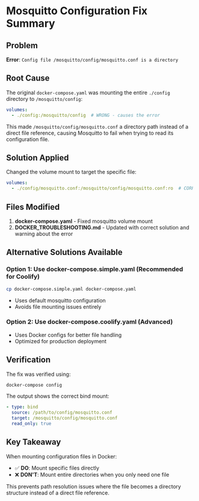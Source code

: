# Mosquitto Configuration Fix Summary

## Problem
**Error**: `Config file /mosquitto/config/mosquitto.conf is a directory`

## Root Cause
The original `docker-compose.yaml` was mounting the entire `./config` directory to `/mosquitto/config`:
```yaml
volumes:
  - ./config:/mosquitto/config  # WRONG - causes the error
```

This made `/mosquitto/config/mosquitto.conf` a directory path instead of a direct file reference, causing Mosquitto to fail when trying to read its configuration file.

## Solution Applied
Changed the volume mount to target the specific file:
```yaml
volumes:
  - ./config/mosquitto.conf:/mosquitto/config/mosquitto.conf:ro  # CORRECT - fixed
```

## Files Modified
1. **docker-compose.yaml** - Fixed mosquitto volume mount
2. **DOCKER_TROUBLESHOOTING.md** - Updated with correct solution and warning about the error

## Alternative Solutions Available

### Option 1: Use docker-compose.simple.yaml (Recommended for Coolify)
```bash
cp docker-compose.simple.yaml docker-compose.yaml
```
- Uses default mosquitto configuration
- Avoids file mounting issues entirely

### Option 2: Use docker-compose.coolify.yaml (Advanced)
- Uses Docker configs for better file handling
- Optimized for production deployment

## Verification
The fix was verified using:
```bash
docker-compose config
```

The output shows the correct bind mount:
```yaml
- type: bind
  source: /path/to/config/mosquitto.conf
  target: /mosquitto/config/mosquitto.conf
  read_only: true
```

## Key Takeaway
When mounting configuration files in Docker:
- ✅ **DO**: Mount specific files directly
- ❌ **DON'T**: Mount entire directories when you only need one file

This prevents path resolution issues where the file becomes a directory structure instead of a direct file reference.

